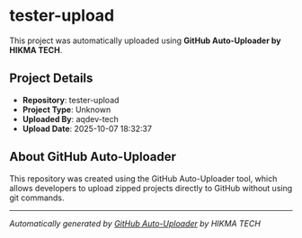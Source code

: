 # tester-upload

This project was automatically uploaded using **GitHub Auto-Uploader by HIKMA TECH**.

## Project Details
- **Repository**: tester-upload
- **Project Type**: Unknown
- **Uploaded By**: aqdev-tech
- **Upload Date**: 2025-10-07 18:32:37

## About GitHub Auto-Uploader
This repository was created using the GitHub Auto-Uploader tool, which allows developers to upload zipped projects directly to GitHub without using git commands.

---
*Automatically generated by [GitHub Auto-Uploader](https://github-auto-uploader.com) by HIKMA TECH*
